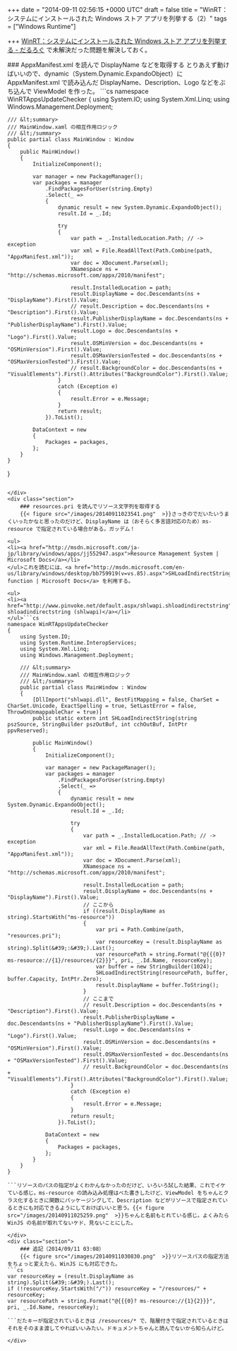 
+++
date = "2014-09-11 02:56:15 +0000 UTC"
draft = false
title = "WinRT：システムにインストールされた Windows ストア アプリを列挙する（2）"
tags = ["Windows Runtime"]

+++
<a href="https://blog.daruyanagi.jp/entry/2014/09/10/021908">WinRT：システムにインストールされた Windows ストア アプリを列挙する - だるろぐ</a> で未解決だった問題を解決しておく。

<div class="section">
    ### AppxManifest.xml を読んで DisplayName などを取得する
    とりあえず動けばいいので、dynamic（System.Dynamic.ExpandoObject）に AppxManifest.xml で読み込んだ DisplayName、Description、Logo などをぶち込んで ViewModel を作った。
```cs
namespace WinRTAppsUpdateChecker
{
    using System.IO;
    using System.Xml.Linq;
    using Windows.Management.Deployment;

    /// &lt;summary>
    /// MainWindow.xaml の相互作用ロジック
    /// &lt;/summary>
    public partial class MainWindow : Window
    {
        public MainWindow()
        {
            InitializeComponent();

            var manager = new PackageManager();
            var packages = manager
                .FindPackagesForUser(string.Empty)
                .Select(_ => 
                {
                    dynamic result = new System.Dynamic.ExpandoObject();
                    result.Id = _.Id;

                    try
                    {
                        var path = _.InstalledLocation.Path; // -> exception
                        var xml = File.ReadAllText(Path.Combine(path, "AppxManifest.xml"));
                        var doc = XDocument.Parse(xml);
                        XNamespace ns = "http://schemas.microsoft.com/appx/2010/manifest";

                        result.InstalledLocation = path;
                        result.DisplayName = doc.Descendants(ns + "DisplayName").First().Value;
                        // result.Description = doc.Descendants(ns + "Description").First().Value;
                        result.PublisherDisplayName = doc.Descendants(ns + "PublisherDisplayName").First().Value;
                        result.Logo = doc.Descendants(ns + "Logo").First().Value;
                        result.OSMinVersion = doc.Descendants(ns + "OSMinVersion").First().Value;
                        result.OSMaxVersionTested = doc.Descendants(ns + "OSMaxVersionTested").First().Value;
                        // result.BackgroundColor = doc.Descendants(ns + "VisualElements").First().Attributes("BackgroundColor").First().Value;
                    }
                    catch (Exception e)
                    {
                        result.Error = e.Message; 
                    }
                    return result;
                }).ToList();

            DataContext = new
            {
                Packages = packages,
            };
        }
    }
}

```相変わらずダックタイピングでコーディングしてるので汚いけど、基本的に XDocument で読んでいるだけ。{{< figure src="/images/20140911023459.png"  >}}ちゃんととれているみたい。Description はない場合も多い。タイルの背景色も取得したかったけれど、書いてない AppxManifest.xml も少なくない感じ。もうちょっと調査してみよう。

</div>
<div class="section">
    ### resources.pri を読んでリソース文字列を取得する
    {{< figure src="/images/20140911023541.png"  >}}さっきのでだいたいうまくいったかなと思ったのだけど、DisplayName は（おそらく多言語対応のため）ms-resource で指定されている場合がある。ガッデム！

<ul>
<li><a href="http://msdn.microsoft.com/ja-jp/library/windows/apps/jj552947.aspx">Resource Management System | Microsoft Docs</a></li>
</ul>これを読むには、<a href="http://msdn.microsoft.com/en-us/library/windows/desktop/bb759919(v=vs.85).aspx">SHLoadIndirectString function | Microsoft Docs</a> を利用する。

<ul>
<li><a href="http://www.pinvoke.net/default.aspx/shlwapi.shloadindirectstring">pinvoke.net: shloadindirectstring (shlwapi)</a></li>
</ul>```cs
namespace WinRTAppsUpdateChecker
{
    using System.IO;
    using System.Runtime.InteropServices;
    using System.Xml.Linq;
    using Windows.Management.Deployment;

    /// &lt;summary>
    /// MainWindow.xaml の相互作用ロジック
    /// &lt;/summary>
    public partial class MainWindow : Window
    {
        [DllImport("shlwapi.dll", BestFitMapping = false, CharSet = CharSet.Unicode, ExactSpelling = true, SetLastError = false, ThrowOnUnmappableChar = true)]
        public static extern int SHLoadIndirectString(string pszSource, StringBuilder pszOutBuf, int cchOutBuf, IntPtr ppvReserved);

        public MainWindow()
        {
            InitializeComponent();

            var manager = new PackageManager();
            var packages = manager
                .FindPackagesForUser(string.Empty)
                .Select(_ => 
                {
                    dynamic result = new System.Dynamic.ExpandoObject();
                    result.Id = _.Id;

                    try
                    {
                        var path = _.InstalledLocation.Path; // -> exception
                        var xml = File.ReadAllText(Path.Combine(path, "AppxManifest.xml"));
                        var doc = XDocument.Parse(xml);
                        XNamespace ns = "http://schemas.microsoft.com/appx/2010/manifest";

                        result.InstalledLocation = path;
                        result.DisplayName = doc.Descendants(ns + "DisplayName").First().Value;
                        // ここから
                        if ((result.DisplayName as string).StartsWith("ms-resource"))
                        {
                            var pri = Path.Combine(path, "resources.pri");
                            var resourceKey = (result.DisplayName as string).Split(&#39;:&#39;).Last();
                            var resourcePath = string.Format("@{{{0}? ms-resource://{1}/resources/{2}}}", pri, _.Id.Name, resourceKey);
                            var buffer = new StringBuilder(1024);
                            SHLoadIndirectString(resourcePath, buffer, buffer.Capacity, IntPtr.Zero);
                            result.DisplayName = buffer.ToString();
                        }
                        // ここまで
                        // result.Description = doc.Descendants(ns + "Description").First().Value;
                        result.PublisherDisplayName = doc.Descendants(ns + "PublisherDisplayName").First().Value;
                        result.Logo = doc.Descendants(ns + "Logo").First().Value;
                        result.OSMinVersion = doc.Descendants(ns + "OSMinVersion").First().Value;
                        result.OSMaxVersionTested = doc.Descendants(ns + "OSMaxVersionTested").First().Value;
                        // result.BackgroundColor = doc.Descendants(ns + "VisualElements").First().Attributes("BackgroundColor").First().Value;
                    }
                    catch (Exception e)
                    {
                        result.Error = e.Message; 
                    }
                    return result;
                }).ToList();

            DataContext = new
            {
                Packages = packages,
            };
        }
    }
}

```リソースのパスの指定がよくわかんなかったのだけど、いろいろ試した結果、これでイケている感じ。ms-resource の読み込み処理はべた書きしたけど、ViewModel をちゃんとクラス化するときに関数にパッケージングして、Description などがリソースで指定されているときにも対応できるようにしておけばいいと思う。{{< figure src="/images/20140911025259.png"  >}}ちゃんと名前もとれている感じ。よくみたら WinJS の名前が取れてないケド、見ないことにした。

</div>
<div class="section">
    ### 追記（2014/09/11 03:08）
    {{< figure src="/images/20140911030830.png"  >}}リソースパスの指定方法をちょっと変えたら、WinJS にも対応できた。
```cs
var resourceKey = (result.DisplayName as string).Split(&#39;:&#39;).Last();
if (!resourceKey.StartsWith("/")) resourceKey = "/resources/" + resourceKey;
var resourcePath = string.Format("@{{{0}? ms-resource://{1}{2}}}", pri, _.Id.Name, resourceKey);

```だたキーが指定されているときは /resources/* で、階層付きで指定されているときはそれをそのまま渡してやればいいみたい。ドキュメントちゃんと読んでないから知らんけど。

</div>

